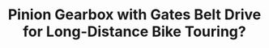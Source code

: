 ---
layout: community
category: community
title: "Pinion Gearbox with Gates Belt Drive for Long-Distance Bike Touring?"
description: "I run a 12 speed pinion. IMO it’s the perfect setup for touring/bikepacking. I have more gear range than I usually need. I do notice getting started from a stop takes a little more muscle than with standard drivetrain, but once I’m going, there is no difference or extra resistance."
isTopLevel: false
isSingleLevel: false
isArticle: false
datePublished: 2022-10-09 15:36:00 +0300
dateModified: 2022-10-09 15:36:00 +0300
published: false
---